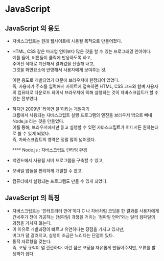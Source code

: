 # JavaScript

## JavaScript 의 용도

- 자바스크립트는 원래 웹사이트에 사용될 목적으로 만들어졌다.
- HTML, CSS 같은 마크업 언어보다 많은 것을 할 수 있는 프로그래밍 언어이다. <br/>
  예를 들어, 버튼들이 클릭에 반응하도록 하고,<br/> 주어진 식대로 계산해서 결과값을 산출해 내고, <br/>
  그것을 화면요소에 반영해서 사용자에게 보여주는 것. <br/>

  이런 용도로 개발되었기 떄문에 브라우저에 한정되어 있었다. <br/>
  즉, 사용자가 주소를 입력해서 사이트에 접속하면 HTML, CSS 코드와 함꼐 사용자의 컴퓨터로 다운로드 되어서 브라우저에 의해 실행되는 것이 자바스크립트가 할 수 있는 전부였다.

- 하지만 2009년 '라이언 달'이라는 개발자가<br/>
  크롬에서 사용되는 자바스크립트 실행 프로그램의 엔진을 브라우저 밖으로 빼내 Node.js 라는 것을 만들었다. <br/>
  이를 통해, 브라우저에서만 읽고 실행할 수 있던 자바스크립트가 어디서든 원하는대로 쓸 수 있게 되었다. <br/>
  즉, 자바스크립트의 영역은 정말 많이 넓어졌다.

  \*\*\*\* Node.js : 자바스크립트 런타임 환경

- 백엔드에서 사용될 서버 프로그램을 구축할 수 있고,
- 모바일 앱들을 편리하게 개발할 수 있고,
- 컴퓨터에서 실행되는 프로그램도 만들 수 있게 되었다.

## JavaScript 의 특징

- 자바스크립트는 '인터프리터 언어'이다
  C 나 자바처럼 코딩을 한 결과를 사용자에게 건네주기 전에 가공하는 (컴파일) 과정을 거치는 '컴파일 언어'와는 달리
  컴파일의 과정을 거치지 않는다.
- 이 이유로 개발과정이 빠르고 유연하다는 장점을 가지고 있지만, <br/>
  버그가 덜 걸러지고, 실행이 조금은 느리다는 단점이 있다.
- 동적 자료형을 갖는다. <br/>
  즉, 코딩 규칙이 덜 깐깐하다.
  이런 점은 코딩을 자유롭게 만들어주지만, 오류를 발생하기 쉽다.
